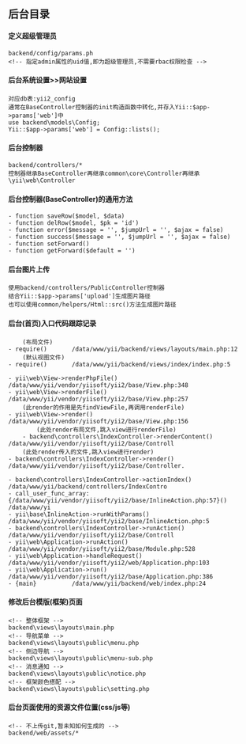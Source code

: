 ## 后台目录

#### 定义超级管理员
    backend/config/params.ph
    <!-- 指定admin属性的uid值,即为超级管理员,不需要rbac权限检查 -->

#### 后台系统设置>>网站设置
    对应db表:yii2_config
    通常在BaseController控制器的init构造函数中转化,并存入Yii::$app->params['web']中
    use backend\models\Config;
    Yii::$app->params['web'] = Config::lists();

#### 后台控制器
    backend/controllers/*
    控制器继承BaseController再继承common\core\Controller再继承\yii\web\Controller

#### 后台控制器(BaseController)的通用方法
    - function saveRow($model, $data)
    - function delRow($model, $pk = 'id')
    - function error($message = '', $jumpUrl = '', $ajax = false)
    - function success($message = '', $jumpUrl = '', $ajax = false)
    - function setForward()
    - function getForward($default = '')

#### 后台图片上传
    使用backend/controllers/PublicController控制器
    结合Yii::$app->params['upload']生成图片路径
    也可以使用common/helpers/Html::src()方法生成图片路径

#### 后台(首页)入口代码跟踪记录
~~~
    (布局文件)
- require()       /data/www/yii/backend/views/layouts/main.php:12
    (默认视图文件)
- require()       /data/www/yii/backend/views/index/index.php:5

- yii\web\View->renderPhpFile() /data/www/yii/vendor/yiisoft/yii2/base/View.php:348
- yii\web\View->renderFile() /data/www/yii/vendor/yiisoft/yii2/base/View.php:257
    (此render的作用是先findViewFile,再调用renderFile)
- yii\web\View->render() /data/www/yii/vendor/yiisoft/yii2/base/View.php:156
        (此处render布局文件,跳入view进行renderFile)
    - backend\controllers\IndexController->renderContent() /data/www/yii/vendor/yiisoft/yii2/base/Controll
    (此处render传入的文件,跳入view进行render)
- backend\controllers\IndexController->render() /data/www/yii/vendor/yiisoft/yii2/base/Controller.

- backend\controllers\IndexController->actionIndex() /data/www/yii/backend/controllers/IndexContro
- call_user_func_array:{/data/www/yii/vendor/yiisoft/yii2/base/InlineAction.php:57}() /data/www/yi
- yii\base\InlineAction->runWithParams() /data/www/yii/vendor/yiisoft/yii2/base/InlineAction.php:5
- backend\controllers\IndexController->runAction() /data/www/yii/vendor/yiisoft/yii2/base/Controll
- yii\web\Application->runAction() /data/www/yii/vendor/yiisoft/yii2/base/Module.php:528
- yii\web\Application->handleRequest() /data/www/yii/vendor/yiisoft/yii2/web/Application.php:103
- yii\web\Application->run() /data/www/yii/vendor/yiisoft/yii2/base/Application.php:386
- {main}          /data/www/yii/backend/web/index.php:24
~~~

#### 修改后台模版(框架)页面
    <!-- 整体框架 -->
    backend\views\layouts\main.php
    <!-- 导航菜单 -->
    backend\views\layouts\public\menu.php
    <!-- 侧边导航 -->
    backend\views\layouts\public\menu-sub.php
    <!-- 消息通知 -->
    backend\views\layouts\public\notice.php
    <!-- 框架颜色搭配 -->
    backend\views\layouts\public\setting.php

#### 后台页面使用的资源文件位置(css/js等)
    <!-- 不上传git,暂未知如何生成的 -->
    backend/web/assets/*
